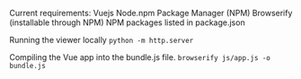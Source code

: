 Current requirements:
Vuejs
Node.npm Package Manager (NPM)
Browserify (installable through NPM)
NPM packages listed in package.json

Running the viewer locally
`python -m http.server`

Compiling the Vue app into the bundle.js file.
`browserify js/app.js -o bundle.js`
